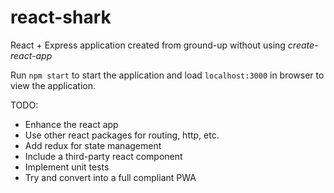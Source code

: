 # react-shark

React + Express application created from ground-up without using _create-react-app_

Run `npm start` to start the application and load `localhost:3000` in browser to view the application.

TODO:

* Enhance the react app
* Use other react packages for routing, http, etc.
* Add redux for state management
* Include a third-party react component
* Implement unit tests
* Try and convert into a full compliant PWA